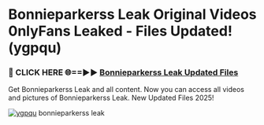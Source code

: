 # Bonnieparkerss Leak Original Videos 0nlyFans Leaked - Files Updated! (ygpqu)

<h3>🔴 CLICK HERE 🌐==►► <a href="https://tinyurl.com/3hn5wdd3" rel="nofollow">Bonnieparkerss Leak Updated Files</a></h3>

Get Bonnieparkerss Leak and all content. Now you can access all videos and pictures of Bonnieparkerss Leak. New Updated Files 2025!

[![ygpqu](https://i.imgur.com/4HnBqBT.gif)](https://tinyurl.com/3hn5wdd3)
bonnieparkerss leak